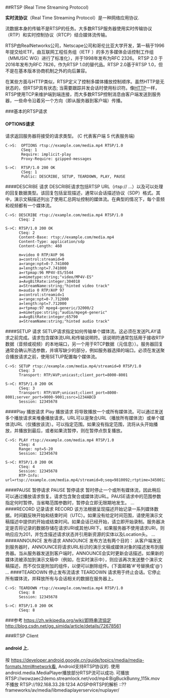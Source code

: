 ##RTSP (Real Time Streaming Protocol)

**实时流协议**（Real Time Streaming Protocol）是一种网络应用协议.

流数据本身的传输不是RTSP的任务。大多数RTSP服务器使用实时传输协议（RTP）和实时控制协议（RTCP）结合媒体流传输。

RTSP由RealNetworks公司，Netscape公司和哥伦比亚大学开发，第一稿于1996年提交给IETF。由互联网工程任务组（IETF ）的多方多媒体会话控制工作组（MMUSIC WG）进行了标准化），并于1998年发布为RFC 2326。 RTSP 2.0 于2016年发布为RFC 7826，作为RTSP 1.0的替代品。RTSP 2.0基于RTSP 1.0，但不是在基本版本协商机制之外的向后兼容。

在某些方面与HTTP类似，RTSP定义了控制多媒体播放控制顺序。虽然HTTP是无状态的，但RTSP具有状态; 当需要跟踪并发会话时使用标识符。像[HTTP](https://zh.wikipedia.org/wiki/HTTP)一样，RTSP使用TCP来维护端到端连接，而大多数RTSP控制消息由客户端发送到服务器，一些命令沿着另一个方向（即从服务器到客户端）传播。

###基本的RTSP请求
#### OPTIONS请求
请求返回服务器将接受的请求类型。  (C 代表客户端 S 代表服务端)
```
C->S:  OPTIONS rtsp://example.com/media.mp4 RTSP/1.0
       CSeq: 1
       Require: implicit-play
       Proxy-Require: gzipped-messages

S->C:  RTSP/1.0 200 OK
       CSeq: 1
       Public: DESCRIBE, SETUP, TEARDOWN, PLAY, PAUSE
```
####DESCRIBE 请求
DESCRIBE请求包括RTSP URL（rtsp:// ...）以及可以处理的回复数据类型。该回复包括呈现描述，通常以会话描述协议（SDP）格式。其中，演示文稿描述列出了使用汇总网址控制的媒体流。在典型的情况下，每个音频和视频都有一个媒体流。
```
C->S: DESCRIBE rtsp://example.com/media.mp4 RTSP/1.0
      CSeq: 2

S->C: RTSP/1.0 200 OK
      CSeq: 2
      Content-Base: rtsp://example.com/media.mp4
      Content-Type: application/sdp
      Content-Length: 460

      m=video 0 RTP/AVP 96
      a=control:streamid=0
      a=range:npt=0-7.741000
      a=length:npt=7.741000
      a=rtpmap:96 MP4V-ES/5544
      a=mimetype:string;"video/MP4V-ES"
      a=AvgBitRate:integer;304018
      a=StreamName:string;"hinted video track"
      m=audio 0 RTP/AVP 97
      a=control:streamid=1
      a=range:npt=0-7.712000
      a=length:npt=7.712000
      a=rtpmap:97 mpeg4-generic/32000/2
      a=mimetype:string;"audio/mpeg4-generic"
      a=AvgBitRate:integer;65790
      a=StreamName:string;"hinted audio track"
```
####SETUP 请求
SETUP请求指定如何传输单个媒体流。这必须在发送PLAY请求之前完成。请求包含媒体流URL和传输说明符。该说明符通常包括用于接收RTP数据（音频或视频）的本地端口，另一个用于RTCP数据（元信息））。服务器回复通常会确认所选参数，并填写缺少的部分，例如服务器选择的端口。必须在发送聚合播放请求之前，使用SETUP配置每个媒体流。
```
C->S: SETUP rtsp://example.com/media.mp4/streamid=0 RTSP/1.0
      CSeq: 3
      Transport: RTP/AVP;unicast;client_port=8000-8001

S->C: RTSP/1.0 200 OK
      CSeq: 3
      Transport: RTP/AVP;unicast;client_port=8000-8001;server_port=9000-9001;ssrc=1234ABCD
      Session: 12345678
```
####Play 播放请求
Play 播放请求 将导致播放一个或所有媒体流。可以通过发送多个播放请求来堆叠播放请求。URL可以是聚合URL（播放所有媒体流）或单个媒体流URL（仅播放该流）。可以指定范围。如果没有指定范围，流将从头开始播放，并播放到最后，或者如果流暂停，则在暂停点恢复播放。
```
C->S: PLAY rtsp://example.com/media.mp4 RTSP/1.0
      CSeq: 4
      Range: npt=5-20
      Session: 12345678

S->C: RTSP/1.0 200 OK
      CSeq: 4
      Session: 12345678
      RTP-Info: url=rtsp://example.com/media.mp4/streamid=0;seq=9810092;rtptime=3450012
```
####PAUSE 暂停请求
PAUSE 暂停请求 暂时停止一个或所有媒体流，因此稍后可以通过播放请求恢复。请求包含聚合或媒体流URL。PAUSE请求中的范围参数指定何时暂停。当省略范围参数时，暂停会立即无限期地发生。
...
####RECORD 记录请求
RECORD 该方法根据呈现描述开始记录一系列媒体数据。时间戳反映开始和结束时间（UTC）。如果没有给定时间范围，请使用演示文稿描述中提供的开始或结束时间。如果会话已经开始，请立即开始录制。服务器决定是否将记录的数据存储在请求URI或其他URI下。如果服务器不使用请求URI，则响应应为201，并包含描述请求状态并引用新资源的实体以及Location头。
...
####ANNOUNCE 发布请求
ANNOUNCE 发布方法有两个目的：
从客户端发送到服务器时，ANNOUNCE将请求URL标识的演示文稿或媒体对象的描述发布到服务器。当从服务器发送到客户端时，ANNOUNCE会实时更新会话描述。如果新的媒体流被添加到演示文稿中（例如，在实时演示中），则应该再次发送整个演示文稿描述，而不仅仅是附加的组件，以便可以删除组件。(下面邮箱'#'号替换成'@')
...
####TEARDOWN 停止发布流请求
TEARDOWN 请求用于终止会话。它停止所有媒体流，并释放所有与会话相关的数据在服务器上。
```
C->S: TEARDOWN rtsp://example.com/media.mp4 RTSP/1.0
      CSeq: 8
      Session: 12345678

S->C: RTSP/1.0 200 OK
      CSeq: 8
```

###参考
https://zh.wikipedia.org/wiki/即時串流協定
http://blog.csdn.net/gg_simida/article/details/72678561

###RTSP Client
#### android 上.
按 https://developer.android.google.cn/guide/topics/media/media-formats.html#network看, Android支持RTSP协议的. 使用 android.media.MediaPlayer播放部分RTSP流可以成功. 
可播放  RTSP://wowzaec2demo.streamlock.net/vod/mp4:BigBuckBunny_115k.mov
不播放 RTSP://192.168.33.28:1234
AOSP中RTSP的解析 ::??
frameworks/av/media/libmediaplayerservice/nuplayer/

